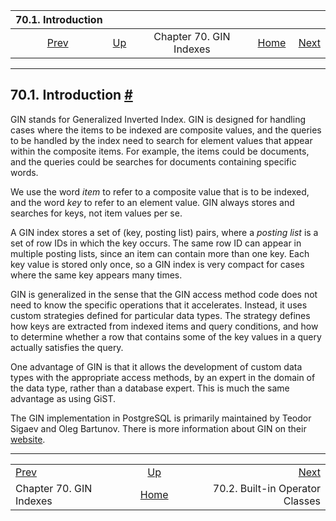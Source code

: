 

|              70.1. Introduction             |                                          |                         |                                                       |                                                                       |
| :-----------------------------------------: | :--------------------------------------- | :---------------------: | ----------------------------------------------------: | --------------------------------------------------------------------: |
| [Prev](gin.html "Chapter 70. GIN Indexes")  | [Up](gin.html "Chapter 70. GIN Indexes") | Chapter 70. GIN Indexes | [Home](index.html "PostgreSQL 17devel Documentation") |  [Next](gin-builtin-opclasses.html "70.2. Built-in Operator Classes") |

***

## 70.1. Introduction [#](#GIN-INTRO)

GIN stands for Generalized Inverted Index. GIN is designed for handling cases where the items to be indexed are composite values, and the queries to be handled by the index need to search for element values that appear within the composite items. For example, the items could be documents, and the queries could be searches for documents containing specific words.

We use the word *item* to refer to a composite value that is to be indexed, and the word *key* to refer to an element value. GIN always stores and searches for keys, not item values per se.

A GIN index stores a set of (key, posting list) pairs, where a *posting list* is a set of row IDs in which the key occurs. The same row ID can appear in multiple posting lists, since an item can contain more than one key. Each key value is stored only once, so a GIN index is very compact for cases where the same key appears many times.

GIN is generalized in the sense that the GIN access method code does not need to know the specific operations that it accelerates. Instead, it uses custom strategies defined for particular data types. The strategy defines how keys are extracted from indexed items and query conditions, and how to determine whether a row that contains some of the key values in a query actually satisfies the query.

One advantage of GIN is that it allows the development of custom data types with the appropriate access methods, by an expert in the domain of the data type, rather than a database expert. This is much the same advantage as using GiST.

The GIN implementation in PostgreSQL is primarily maintained by Teodor Sigaev and Oleg Bartunov. There is more information about GIN on their [website](http://www.sai.msu.su/~megera/wiki/Gin).

***

|                                             |                                                       |                                                                       |
| :------------------------------------------ | :---------------------------------------------------: | --------------------------------------------------------------------: |
| [Prev](gin.html "Chapter 70. GIN Indexes")  |        [Up](gin.html "Chapter 70. GIN Indexes")       |  [Next](gin-builtin-opclasses.html "70.2. Built-in Operator Classes") |
| Chapter 70. GIN Indexes                     | [Home](index.html "PostgreSQL 17devel Documentation") |                                       70.2. Built-in Operator Classes |
